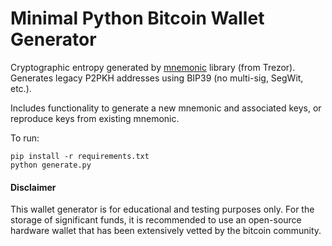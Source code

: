 # Minimal Python Bitcoin Wallet Generator

Cryptographic entropy generated by [mnemonic](https://pypi.org/project/mnemonic/) library (from Trezor). Generates legacy P2PKH addresses using BIP39 (no multi-sig, SegWit, etc.).

Includes functionality to generate a new mnemonic and associated keys, or reproduce keys from existing mnemonic.

To run:
```
pip install -r requirements.txt
python generate.py
```


#### Disclaimer
This wallet generator is for educational and testing purposes only. For the storage of significant funds, it is recommended to use an open-source hardware wallet that has been extensively vetted by the bitcoin community.
